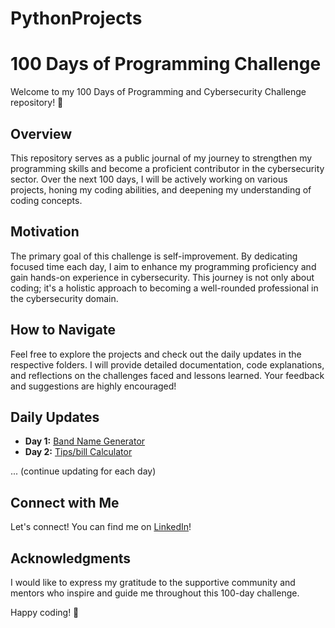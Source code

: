# PythonProjects

# 100 Days of Programming Challenge

Welcome to my 100 Days of Programming and Cybersecurity Challenge repository! 🚀

## Overview

This repository serves as a public journal of my journey to strengthen my programming skills and become a proficient contributor in the cybersecurity sector. Over the next 100 days, I will be actively working on various projects, honing my coding abilities, and deepening my understanding of coding concepts.

## Motivation

The primary goal of this challenge is self-improvement. By dedicating focused time each day, I aim to enhance my programming proficiency and gain hands-on experience in cybersecurity. This journey is not only about coding; it's a holistic approach to becoming a well-rounded professional in the cybersecurity domain.

## How to Navigate

Feel free to explore the projects and check out the daily updates in the respective folders. I will provide detailed documentation, code explanations, and reflections on the challenges faced and lessons learned. Your feedback and suggestions are highly encouraged!

## Daily Updates

- **Day 1:** [Band Name Generator](https://github.com/CPamb/PythonProjects/tree/main/Day%201%3A%20Band%20Name%20Generator)
- **Day 2:** [Tips/bill Calculator](https://github.com/CPamb/PythonProjects/tree/main/Day%202%3A%20Bill-Tips%20Calculator)

... (continue updating for each day)

## Connect with Me

Let's connect! You can find me on [LinkedIn](https://www.linkedin.com/in/christopherpambou/)!

## Acknowledgments

I would like to express my gratitude to the supportive community and mentors who inspire and guide me throughout this 100-day challenge.

Happy coding! 🚀
